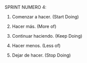 SPRINT NUMERO 4:

1. Comenzar a hacer. (Start Doing)

2. Hacer más. (More of)

3. Continuar haciendo. (Keep Doing)

4. Hacer menos. (Less of)

5. Dejar de hacer. (Stop Doing)